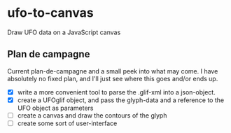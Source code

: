 # ufo-to-canvas

Draw UFO data on a JavaScript canvas

## Plan de campagne

Current plan-de-campagne and a small peek into what may come. I have absolutely no fixed plan, and I'll just see where this goes and/or ends up.

- [x] write a more convenient tool to parse the .glif-xml into a json-object.
- [x] create a UFOglif object, and pass the glyph-data and a reference to the UFO object as parameters
- [ ] create a canvas and draw the contours of the glyph
- [ ] create some sort of user-interface
